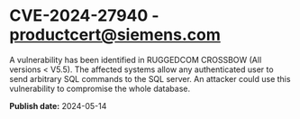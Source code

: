 # CVE-2024-27940 - productcert@siemens.com

A vulnerability has been identified in RUGGEDCOM CROSSBOW (All versions < V5.5). The affected systems allow any authenticated user to send arbitrary SQL commands to the SQL server. An attacker could use this vulnerability to compromise the whole database.

**Publish date:** 2024-05-14
